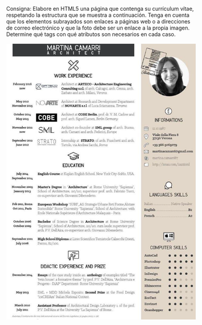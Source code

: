 Consigna: Elabore en HTML5 una página que contenga su currículum vítae, respetando la estructura que se muestra a continuación. 
Tenga en cuenta que los elementos subrayados son enlaces a páginas web o a direcciones de correo electrónico y que la foto debe 
ser un enlace a la propia imagen. Determine qué tags con qué atributos son necesarios en cada caso.
<br><br>
![alt curriculumVitae](https://github.com/ZabalaMariano/PAW-TP1/blob/master/6/CV.png)
